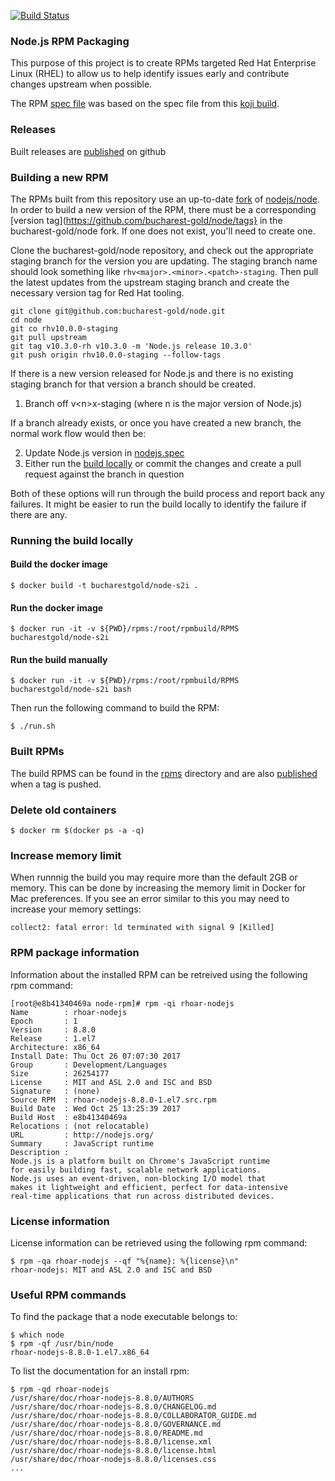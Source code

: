 [![Build Status](https://travis-ci.org/bucharest-gold/node-rpm.svg?branch=master)](https://travis-ci.org/bucharest-gold/node-rpm)

### Node.js RPM Packaging
This purpose of this project is to create RPMs targeted Red Hat Enterprise Linux (RHEL) to allow us to help identify issues
early and contribute changes upstream when possible.

The RPM [spec file](./src/nodejs.spec) was based on the spec file from this
[koji build](https://koji.fedoraproject.org/koji/buildinfo?buildID=861930).

### Releases
Built releases are [published][] on github

### Building a new RPM
The RPMs built from this repository use an up-to-date [fork](https://github.com/bucharest-gold/node) of
[nodejs/node](https://github.com/nodejs/node).
In order to build a new version of the RPM, there must be a corresponding
[version tag](https://github.com/bucharest-gold/node/tags} in the bucharest-gold/node fork. If one does
not exist, you'll need to create one.

Clone the bucharest-gold/node repository, and check out the appropriate staging branch for the version you
are updating. The staging branch name should look something like `rhv<major>.<minor>.<patch>-staging`.
Then pull the latest updates from the upstream staging branch and create the necessary version tag for
Red Hat tooling.

```shell
git clone git@github.com:bucharest-gold/node.git
cd node
git co rhv10.0.0-staging
git pull upstream
git tag v10.3.0-rh v10.3.0 -m 'Node.js release 10.3.0'
git push origin rhv10.0.0-staging --follow-tags
```

If there is a new version released for Node.js and there is no existing staging branch for that version
a branch should be created.

1. Branch off v&lt;n&gt;x-staging (where n is the major version of Node.js)

If a branch already exists, or once you have created a new branch, the normal work flow would then be:

2. Update Node.js version in [nodejs.spec](./src/nodejs.spec)
3. Either run the [build locally](#running-the-build-locally) or
  commit the changes and create a pull request against the branch in question

Both of these options will run through the build process and report back any failures. It might be
easier to run the build locally to identify the failure if there are any.

### Running the build locally

#### Build the docker image

    $ docker build -t bucharestgold/node-s2i .

#### Run the docker image

    $ docker run -it -v ${PWD}/rpms:/root/rpmbuild/RPMS bucharestgold/node-s2i

#### Run the build manually

    $ docker run -it -v ${PWD}/rpms:/root/rpmbuild/RPMS bucharestgold/node-s2i bash

Then run the following command to build the RPM:

    $ ./run.sh

### Built RPMs
The build RPMS can be found in the [rpms](./rpms) directory and are also [published][] when a tag is pushed.

### Delete old containers

    $ docker rm $(docker ps -a -q)

### Increase memory limit
When runnnig the build you may require more than the default 2GB or memory.
This can be done by increasing the memory limit in Docker for Mac preferences.
If you see an error similar to this you may need to increase your memory settings:

    collect2: fatal error: ld terminated with signal 9 [Killed]

### RPM package information
Information about the installed RPM can be retreived using the following rpm command:
```console
[root@e8b41340469a node-rpm]# rpm -qi rhoar-nodejs
Name        : rhoar-nodejs
Epoch       : 1
Version     : 8.8.0
Release     : 1.el7
Architecture: x86_64
Install Date: Thu Oct 26 07:07:30 2017
Group       : Development/Languages
Size        : 26254177
License     : MIT and ASL 2.0 and ISC and BSD
Signature   : (none)
Source RPM  : rhoar-nodejs-8.8.0-1.el7.src.rpm
Build Date  : Wed Oct 25 13:25:39 2017
Build Host  : e8b41340469a
Relocations : (not relocatable)
URL         : http://nodejs.org/
Summary     : JavaScript runtime
Description :
Node.js is a platform built on Chrome's JavaScript runtime
for easily building fast, scalable network applications.
Node.js uses an event-driven, non-blocking I/O model that
makes it lightweight and efficient, perfect for data-intensive
real-time applications that run across distributed devices.
```
### License information
License information can be retrieved using the following rpm command:

    $ rpm -qa rhoar-nodejs --qf "%{name}: %{license}\n"
    rhoar-nodejs: MIT and ASL 2.0 and ISC and BSD

### Useful RPM commands
To find the package that a node executable belongs to:

    $ which node
    $ rpm -qf /usr/bin/node
    rhoar-nodejs-8.8.0-1.el7.x86_64

To list the documentation for an install rpm:

    $ rpm -qd rhoar-nodejs
    /usr/share/doc/rhoar-nodejs-8.8.0/AUTHORS
    /usr/share/doc/rhoar-nodejs-8.8.0/CHANGELOG.md
    /usr/share/doc/rhoar-nodejs-8.8.0/COLLABORATOR_GUIDE.md
    /usr/share/doc/rhoar-nodejs-8.8.0/GOVERNANCE.md
    /usr/share/doc/rhoar-nodejs-8.8.0/README.md
    /usr/share/doc/rhoar-nodejs-8.8.0/license.xml
    /usr/share/doc/rhoar-nodejs-8.8.0/license.html
    /usr/share/doc/rhoar-nodejs-8.8.0/licenses.css
    ...

[published]: https://github.com/bucharest-gold/node-rpm/releases

